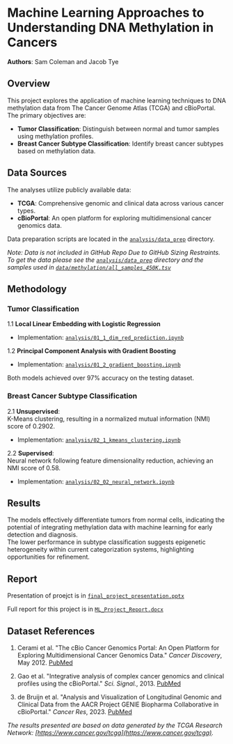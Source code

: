 # Machine Learning Approaches to Understanding DNA Methylation in Cancers

**Authors**: Sam Coleman and Jacob Tye

## Overview

This project explores the application of machine learning techniques to DNA methylation data from The Cancer Genome Atlas (TCGA) and cBioPortal.  
The primary objectives are:

- **Tumor Classification**: Distinguish between normal and tumor samples using methylation profiles.
- **Breast Cancer Subtype Classification**: Identify breast cancer subtypes based on methylation data.

## Data Sources

The analyses utilize publicly available data:

- **TCGA**: Comprehensive genomic and clinical data across various cancer types.
- **cBioPortal**: An open platform for exploring multidimensional cancer genomics data.

Data preparation scripts are located in the [`analysis/data_prep`](./analysis/data_prep) directory.

*Note: Data is not included in GitHub Repo Due to GitHub Sizing Restraints. To get the data please see the [`analysis/data_prep`](./analysis/data_prep) directory and the samples used in [`data/methylation/all_samples_450K.tsv`](data/methylation/all_samples_450K.tsv)*

## Methodology

### Tumor Classification

1.1 **Local Linear Embedding with Logistic Regression**  

- Implementation: [`analysis/01_1_dim_red_prediction.ipynb`](./analysis/01_1_dim_red_prediction.ipynb)

1.2 **Principal Component Analysis with Gradient Boosting**  

- Implementation: [`analysis/01_2_gradient_boosting.ipynb`](./analysis/01_2_gradient_boosting.ipynb)

Both models achieved over 97% accuracy on the testing dataset.

### Breast Cancer Subtype Classification

2.1 **Unsupervised**:  
K-Means clustering, resulting in a normalized mutual information (NMI) score of 0.2902.  

- Implementation: [`analysis/02_1_kmeans_clustering.ipynb`](./analysis/02_1_kmeans_clustering.ipynb)

2.2 **Supervised**:  
Neural network following feature dimensionality reduction, achieving an NMI score of 0.58.  

- Implementation: [`analysis/02_02_neural_network.ipynb`](./analysis/02_02_neural_network.ipynb)

## Results

The models effectively differentiate tumors from normal cells, indicating the potential of integrating methylation data with machine learning for early detection and diagnosis.  
The lower performance in subtype classification suggests epigenetic heterogeneity within current categorization systems, highlighting opportunities for refinement.

## Report

Presentation of proejct is in [`final_project_presentation.pptx`](./report/final_project_presentation.pptx)

Full report for this project is in [`ML_Project_Report.docx`](./report/ML_Project_Report.docx)

## Dataset References

1. Cerami et al. "The cBio Cancer Genomics Portal: An Open Platform for Exploring Multidimensional Cancer Genomics Data." *Cancer Discovery*, May 2012. [PubMed](https://pubmed.ncbi.nlm.nih.gov/22588877/)

2. Gao et al. "Integrative analysis of complex cancer genomics and clinical profiles using the cBioPortal." *Sci. Signal.*, 2013. [PubMed](https://pubmed.ncbi.nlm.nih.gov/23550210/)

3. de Bruijn et al. "Analysis and Visualization of Longitudinal Genomic and Clinical Data from the AACR Project GENIE Biopharma Collaborative in cBioPortal." *Cancer Res*, 2023. [PubMed](https://pubmed.ncbi.nlm.nih.gov/36801992/)

*The results presented are based on data generated by the TCGA Research Network: [https://www.cancer.gov/tcga](https://www.cancer.gov/tcga).*
